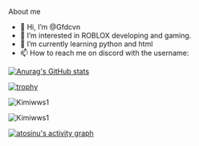 About me
- 👋 Hi, I’m @Gfdcvn
- 👀 I’m interested in ROBLOX developing and gaming.
- 🌱 I’m currently learning python and html
- 📫 How to reach me on discord with the username:

[![Anurag's GitHub stats](https://github-readme-stats.vercel.app/api?username=Gfdcvn)](https://github.com/anuraghazra/github-readme-stats)

[![trophy](https://github-profile-trophy.vercel.app/?username=Gfdcvn)](https://github.com/ryo-ma/github-profile-trophy)

<p><img align="center" src="https://github-readme-streak-stats.herokuapp.com/?user=Gfdcvn" alt="Kimiwws1" /></p>   

<p><img align="center" src="https://github-readme-stats.vercel.app/api/top-langs?username=Gfdcvn&show_icons=true&locale=en&layout=comfortable" alt="Kimiwws1" /></p>

<a href="https://github.com/atosinu/atosinu"><img alt="atosinu's activity graph" src="https://activity-graph.herokuapp.com/graph?Gfdcvn=atosinu&bg_color=0e2239&color=58a6ff&line=114a88&point=58a6ff&hide_border=true" /></a>
